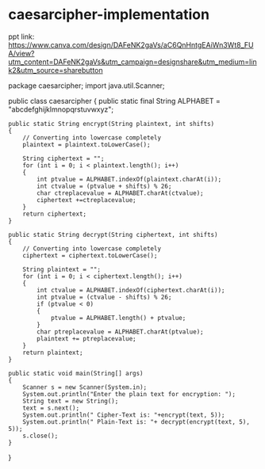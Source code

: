 # caesarcipher-implementation
ppt link: https://www.canva.com/design/DAFeNK2gaVs/aC6QnHntgEAiWn3Wt8_FUA/view?utm_content=DAFeNK2gaVs&utm_campaign=designshare&utm_medium=link2&utm_source=sharebutton

package caesarcipher;
import java.util.Scanner;

public class caesarcipher 
{
	public static final String ALPHABET = "abcdefghijklmnopqrstuvwxyz";
	 
    public static String encrypt(String plaintext, int shifts)
    {
    	// Converting into lowercase completely
    	plaintext = plaintext.toLowerCase();    
    	
        String ciphertext = "";
        for (int i = 0; i < plaintext.length(); i++)
        {
            int ptvalue = ALPHABET.indexOf(plaintext.charAt(i));
            int ctvalue = (ptvalue + shifts) % 26;
            char ctreplacevalue = ALPHABET.charAt(ctvalue);
            ciphertext +=ctreplacevalue;
        }
        return ciphertext;
    }
 
    public static String decrypt(String ciphertext, int shifts)
    {
    	// Converting into lowercase completely    	
        ciphertext = ciphertext.toLowerCase();
        
        String plaintext = "";
        for (int i = 0; i < ciphertext.length(); i++)
        {
            int ctvalue = ALPHABET.indexOf(ciphertext.charAt(i));
            int ptvalue = (ctvalue - shifts) % 26;
            if (ptvalue < 0)
            {
            	ptvalue = ALPHABET.length() + ptvalue;
            }
            char ptreplacevalue = ALPHABET.charAt(ptvalue);
            plaintext += ptreplacevalue;
        }
        return plaintext;
    }
 
    public static void main(String[] args)
    {
        Scanner s = new Scanner(System.in);
        System.out.println("Enter the plain text for encryption: ");
        String text = new String();
        text = s.next();
        System.out.println(" Cipher-Text is: "+encrypt(text, 5));
        System.out.println(" Plain-Text is: "+ decrypt(encrypt(text, 5), 5));
        s.close();
    }
}
